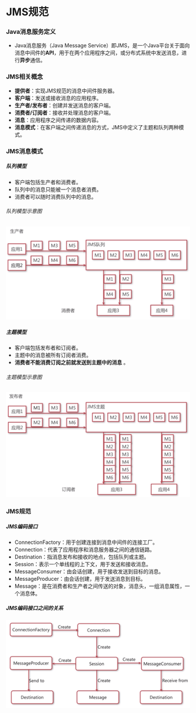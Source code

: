 # JMS规范

### Java消息服务定义

- Java消息服务（Java Message Service）即JMS，是一个Java平台关于面向消息中间件的**API**，用于在两个应用程序之间，或分布式系统中发送消息，进行**异步**通信。

### JMS相关概念

- **提供者**：实现JMS规范的消息中间件服务器。
- **客户端**：发送或接收消息的应用程序。
- **生产者/发布者**：创建并发送消息的客户端。
- **消费者/订阅者**：接收并处理消息的客户端。
- **消息**：应用程序之间传递的数据内容。
- **消息模式**：在客户端之间传递消息的方式，JMS中定义了主题和队列两种模式。

### JMS消息模式

##### 队列模型

- 客户端包括生产者和消费者。
- 队列中的消息只能被一个消息者消费。
- 消费者可以随时消费队列中的消息。

###### 队列模型示意图

![](img/4.png)

##### 主题模型

- 客户端包括发布者和订阅者。
- 主题中的消息被所有订阅者消费。
- **消费者不能消费订阅之前就发送到主题中的消息** 。

###### 主题模型示意图

![](img/5.png)

### JMS规范

##### JMS编码接口

- ConnectionFactory：用于创建连接到消息中间件的连接工厂。
- Connection：代表了应用程序和消息服务器之间的通信链路。
- Destination：指消息发布和接收的地点，包括队列或主题。
- Session：表示一个单线程的上下文，用于发送和接收消息。
- MessageConsumer：由会话创建，用于接收发送到目标的消息。
- MessageProducer：由会话创建，用于发送消息到目标。
- Message：是在消费者和生产者之间传送的对象，消息头，一组消息属性，一个消息体。

##### JMS编码接口之间的关系

![](img/6.png)

